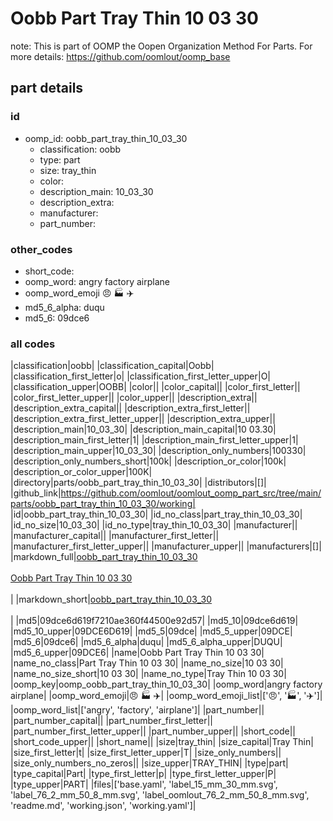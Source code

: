 # Oobb Part Tray Thin 10 03 30  

note: This is part of OOMP the Oopen Organization Method For Parts. For more details: https://github.com/oomlout/oomp_base

##  part details





### id
* oomp_id: oobb_part_tray_thin_10_03_30
  * classification: oobb
  * type: part
  * size: tray_thin
  * color: 
  * description_main: 10_03_30
  * description_extra: 
  * manufacturer: 
  * part_number: 

### other_codes
* short_code: 
* oomp_word: angry factory airplane
* oomp_word_emoji :angry: :factory: :airplane:
* md5_6_alpha: duqu
* md5_6: 09dce6

### all codes 
|classification|oobb|
|classification_capital|Oobb|
|classification_first_letter|o|
|classification_first_letter_upper|O|
|classification_upper|OOBB|
|color||
|color_capital||
|color_first_letter||
|color_first_letter_upper||
|color_upper||
|description_extra||
|description_extra_capital||
|description_extra_first_letter||
|description_extra_first_letter_upper||
|description_extra_upper||
|description_main|10_03_30|
|description_main_capital|10 03.30|
|description_main_first_letter|1|
|description_main_first_letter_upper|1|
|description_main_upper|10_03_30|
|description_only_numbers|100330|
|description_only_numbers_short|100k|
|description_or_color|100k|
|description_or_color_upper|100K|
|directory|parts/oobb_part_tray_thin_10_03_30|
|distributors|[]|
|github_link|https://github.com/oomlout/oomlout_oomp_part_src/tree/main/parts/oobb_part_tray_thin_10_03_30/working|
|id|oobb_part_tray_thin_10_03_30|
|id_no_class|part_tray_thin_10_03_30|
|id_no_size|10_03_30|
|id_no_type|tray_thin_10_03_30|
|manufacturer||
|manufacturer_capital||
|manufacturer_first_letter||
|manufacturer_first_letter_upper||
|manufacturer_upper||
|manufacturers|[]|
|markdown_full|[oobb_part_tray_thin_10_03_30](https://github.com/oomlout/oomlout_oomp_part_src/tree/main/parts/oobb_part_tray_thin_10_03_30/working)<br>[](https://github.com/oomlout/oomlout_oomp_part_src/tree/main/parts/oobb_part_tray_thin_10_03_30/working)<br>[Oobb Part Tray Thin 10 03 30](https://github.com/oomlout/oomlout_oomp_part_src/tree/main/parts/oobb_part_tray_thin_10_03_30/working)<br><br>|
|markdown_short|[oobb_part_tray_thin_10_03_30](https://github.com/oomlout/oomlout_oomp_part_src/tree/main/parts/oobb_part_tray_thin_10_03_30/working)<br><br>|
|md5|09dce6d619f7210ae360f44500e92d57|
|md5_10|09dce6d619|
|md5_10_upper|09DCE6D619|
|md5_5|09dce|
|md5_5_upper|09DCE|
|md5_6|09dce6|
|md5_6_alpha|duqu|
|md5_6_alpha_upper|DUQU|
|md5_6_upper|09DCE6|
|name|Oobb Part Tray Thin 10 03 30|
|name_no_class|Part Tray Thin 10 03 30|
|name_no_size|10 03 30|
|name_no_size_short|10 03 30|
|name_no_type|Tray Thin 10 03 30|
|oomp_key|oomp_oobb_part_tray_thin_10_03_30|
|oomp_word|angry factory airplane|
|oomp_word_emoji|:angry: :factory: :airplane:|
|oomp_word_emoji_list|[':angry:', ':factory:', ':airplane:']|
|oomp_word_list|['angry', 'factory', 'airplane']|
|part_number||
|part_number_capital||
|part_number_first_letter||
|part_number_first_letter_upper||
|part_number_upper||
|short_code||
|short_code_upper||
|short_name||
|size|tray_thin|
|size_capital|Tray Thin|
|size_first_letter|t|
|size_first_letter_upper|T|
|size_only_numbers||
|size_only_numbers_no_zeros||
|size_upper|TRAY_THIN|
|type|part|
|type_capital|Part|
|type_first_letter|p|
|type_first_letter_upper|P|
|type_upper|PART|
|files|['base.yaml', 'label_15_mm_30_mm.svg', 'label_76_2_mm_50_8_mm.svg', 'label_oomlout_76_2_mm_50_8_mm.svg', 'readme.md', 'working.json', 'working.yaml']|
